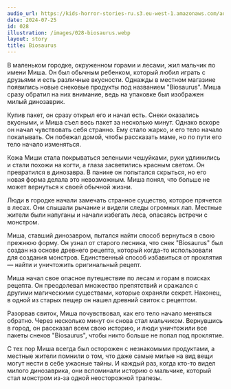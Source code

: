 ```yaml
---
audio_url: https://kids-horror-stories-ru.s3.eu-west-1.amazonaws.com/audio/028-biosaurus.mp3
date: 2024-07-25
id: 028
illustration: /images/028-biosaurus.webp
layout: story
title: Biosaurus
---
```


В маленьком городке, окруженном горами и лесами, жил мальчик по имени Миша. Он был обычным ребенком, который любил играть с друзьями и есть различные вкусности. Однажды в местном магазине появились новые снековые продукты под названием "Biosaurus". Миша сразу обратил на них внимание, ведь на упаковке был изображен милый динозаврик.

Купив пакет, он сразу открыл его и начал есть. Снеки оказались вкусными, и Миша съел весь пакет за несколько минут. Однако вскоре он начал чувствовать себя странно. Ему стало жарко, и его тело начало покалывать. Он побежал домой, чтобы рассказать маме, но по пути его тело начало изменяться.

Кожа Миши стала покрываться зелеными чешуйками, руки удлинились и стали похожи на когти, а глаза засветились красным светом. Он превратился в динозавра. В панике он попытался скрыться, но его новая форма делала это невозможным. Миша понял, что больше не может вернуться к своей обычной жизни.

Люди в городке начали замечать странное существо, которое прячется в лесах. Они слышали рычание и видели следы огромных лап. Местные жители были напуганы и начали избегать леса, опасаясь встречи с монстром.

Миша, ставший динозавром, пытался найти способ вернуться в свою прежнюю форму. Он узнал от старого лесника, что снек "Biosaurus" был создан на основе древнего рецепта, который когда-то использовали для создания монстров. Единственный способ избавиться от проклятия — найти и уничтожить оригинальный рецепт.

Миша начал свое опасное путешествие по лесам и горам в поисках рецепта. Он преодолевал множество препятствий и сражался с другими магическими существами, которые охраняли секрет. Наконец, в одной из старых пещер он нашел древний свиток с рецептом.

Разорвав свиток, Миша почувствовал, как его тело начало меняться обратно. Через несколько минут он снова стал мальчиком. Вернувшись в город, он рассказал всем свою историю, и люди уничтожили все пакеты снеков "Biosaurus", чтобы никто больше не попал под проклятие.

С тех пор Миша всегда был осторожен с незнакомыми продуктами, а местные жители помнили о том, что даже самые милые на вид вещи могут нести в себе ужасные тайны. И каждый раз, когда кто-то видел милого динозаврика, они вспоминали историю о мальчике, который стал монстром из-за одной неосторожной трапезы.